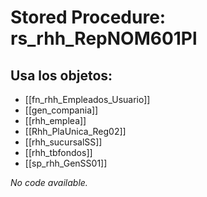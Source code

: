 # Stored Procedure: rs_rhh_RepNOM601Pl

## Usa los objetos:
- [[fn_rhh_Empleados_Usuario]]
- [[gen_compania]]
- [[rhh_emplea]]
- [[Rhh_PlaUnica_Reg02]]
- [[rhh_sucursalSS]]
- [[rhh_tbfondos]]
- [[sp_rhh_GenSS01]]

*No code available.*
